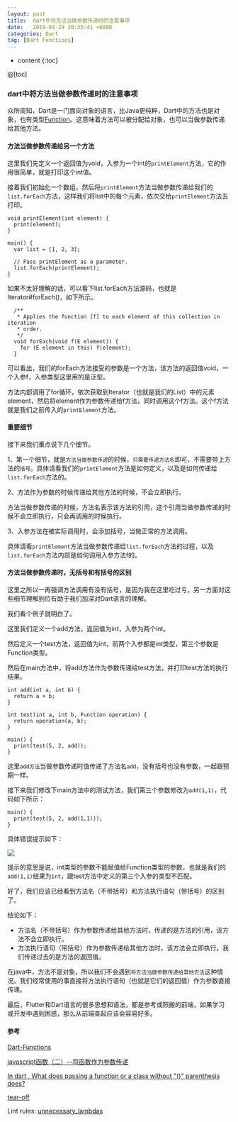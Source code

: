 ```yaml
---
layout: post
title:  dart中将方法当做参数传递时的注意事项
date:   2019-04-29 20:35:41 +0800
categories: Dart
tag: [Dart Functions]
---
```


* content
{:toc}



@[toc]


### dart中将方法当做参数传递时的注意事项

众所周知，Dart是一门面向对象的语言，比Java更纯粹，Dart中的方法也是对象，也有类型[Function](https://api.dartlang.org/stable/2.2.0/dart-core/Function-class.html)。这意味着方法可以被分配给对象，也可以当做参数传递给其他方法。

#### 方法当做参数传递给另一个方法

这里我们先定义一个返回值为void，入参为一个int的`printElement`方法，它的作用很简单，就是打印这个int值。

接着我们初始化一个数组，然后将`printElement`方法当做参数传递给我们的`list.forEach`方法，这样我们将list中的每个元素，依次交给`printElement`方法去打印。

```
void printElement(int element) {
  print(element);
}

main() {
  var list = [1, 2, 3];

  // Pass printElement as a parameter.
  list.forEach(printElement);
}
```

如果不太好理解的话，可以看下list.forEach方法源码，也就是Iterator#forEach()，如下所示。

```
  /**
   * Applies the function [f] to each element of this collection in iteration
   * order.
   */
  void forEach(void f(E element)) {
    for (E element in this) f(element);
  }
```

可以看出，我们的forEach方法接受的参数是一个方法，该方法的返回值void，一个入参f，入参类型这里用的是泛型。

方法内部调用了for循环，依次获取到Iterator（也就是我们的List）中的元素element，然后将element作为参数传递给f方法，同时调用这个f方法。这个f方法就是我们之前传入的`printElement`方法。

#### 重要细节

接下来我们重点说下几个细节。

1、第一个细节，就是`方法当做参数传递`的时候，`只需要传递方法名`即可，不需要带上方法的`括号`。具体请看我们的`printElement`方法是如何定义，以及是如何传递给`list.forEach`方法的。

2、方法作为参数的时候传递给其他方法的时候，不会立即执行。

方法当做参数传递的时候，方法名表示该方法的引用，这个引用当做参数传递的时候不会立即执行，只会再调用的时候执行。

3、入参方法在被实际调用时，会添加括号，当做正常的方法调用。

具体请看`printElement`方法当做参数传递给`list.forEach`方法的过程，以及`list.forEach`方法内部是如何调用入参方法f的。

#### 方法当做参数传递时，无括号和有括号的区别

这里之所以一再强调方法调用有没有括号，是因为我在这里吃过亏，另一方面对这些细节理解到位有助于我们加深对Dart语言的理解。

我们看个例子就明白了。

这里我们定义一个add方法，返回值为int，入参为两个int。

然后定义一个test方法，返回值为int，前两个入参都是int类型，第三个参数是Function类型。

然后在main方法中，将add方法作为参数传递给test方法，并打印test方法的执行结果。

```
int add(int a, int b) {
  return a + b;
}

int test(int a, int b, Function operation) {
  return operation(a, b);
}

main() {
  print(test(5, 2, add));
}
```

这里`add方法`当做参数传递时值传递了方法名`add`，没有括号也没有参数，一起跟预期一样。

接下来我们修改下main方法中的测试方法，我们第三个参数修改为`add(1,1)`，代码如下所示：

```
main() {
  print(test(5, 2, add(1,1)));
}
```

具体错误提示如下：

![](https://tinytongtong-1255688482.cos.ap-beijing.myqcloud.com/WX20190429-202545.png)

提示的意思是说，int类型的参数不能赋值给Function类型的参数，也就是我们的`add(1,1)`结果为`int`，跟test方法中定义的第三个入参的类型不匹配。

好了，我们应该已经看到方法名（不带括号）和方法执行语句（带括号）的区别了。

结论如下：
* 方法名（不带括号）作为参数传递给其他方法时，传递的是方法的引用，该方法不会立即执行。
* 方法执行语句（带括号）作为参数传递给其他方法时，该方法会立即执行，我们传递过去的是方法的返回值。

在java中，方法不是对象，所以我们不会遇到`将方法当做参数传递给其他方法`这种情况。我们经常使用的事直接将方法执行语句（也就是它们的返回值）作为参数直接传递。

最后，Flutter和Dart语言的很多思想和语法，都是参考或照搬的前端，如果学习或开发中遇到困惑，那么从前端查起应该会容易好多。

#### 参考

[Dart-Functions](https://www.dartlang.org/guides/language/language-tour#functions)

[javascript函数（二）--将函数作为参数传递](https://blog.csdn.net/xingxing513234072/article/details/7718430)

[In dart , What does passing a function or a class without "()" parenthesis does?](https://www.reddit.com/r/dartlang/comments/bemub7/in_dart_what_does_passing_a_function_or_a_class/)


[tear-off](https://www.dartlang.org/guides/language/effective-dart/usage#dont-create-a-lambda-when-a-tear-off-will-do)

Lint rules: [unnecessary_lambdas](https://dart-lang.github.io/linter/lints/unnecessary_lambdas.html)


